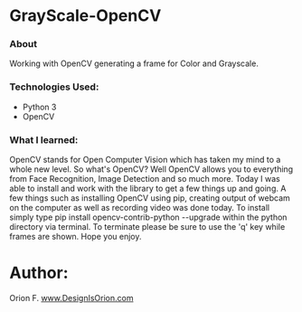 # GrayScale-OpenCV

### About 
Working with OpenCV generating a frame for Color and Grayscale.

### Technologies Used:
- Python 3
- OpenCV 


### What I learned:

OpenCV stands for Open Computer Vision which has taken my mind to a whole new level. So what's OpenCV? Well OpenCV allows you to everything from Face Recognition, Image Detection and so much more. Today I was able to install and work with the library to get a few things up and going. A few things such as installing OpenCV using pip, creating output of webcam on the computer as well as recording video was done today. To install simply type pip install opencv-contrib-python --upgrade within the python directory via terminal. To terminate please be sure to use the 'q' key while frames are shown. Hope you enjoy.


# Author: 
Orion F.
www.DesignIsOrion.com

